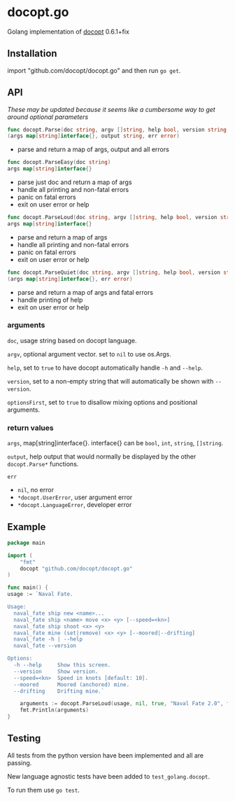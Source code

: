 docopt.go
=========

Golang implementation of [docopt](http://docopt.org/) 0.6.1+fix

## Installation

import "github.com/docopt/docopt.go" and then run `go get`.

## API

*These may be updated because it seems like a cumbersome way to get around optional parameters*

``` go
func docopt.Parse(doc string, argv []string, help bool, version string, optionsFirst bool)
(args map[string]interface{}, output string, err error)
```
- parse and return a map of args, output and all errors

``` go
func docopt.ParseEasy(doc string)
args map[string]interface{}
```
- parse just doc and return a map of args
- handle all printing and non-fatal errors
- panic on fatal errors
- exit on user error or help

``` go
func docopt.ParseLoud(doc string, argv []string, help bool, version string, optionsFirst bool)
args map[string]interface{}
```

- parse and return a map of args
- handle all printing and non-fatal errors
- panic on fatal errors
- exit on user error or help

``` go
func docopt.ParseQuiet(doc string, argv []string, help bool, version string, optionsFirst bool)
(args map[string]interface{}, err error)
```

- parse and return a map of args and fatal errors
- handle printing of help
- exit on user error or help

### arguments

`doc`, usage string based on docopt language.

`argv`, optional argument vector. set to `nil` to use os.Args.

`help`, set to `true` to have docopt automatically handle `-h` and `--help`.

`version`, set to a non-empty string that will automatically be shown with `--version`.

`optionsFirst`, set to `true` to disallow mixing options and positional arguments.

### return values

`args`, map[string]interface{}. interface{} can be `bool`, `int`, `string`, `[]string`.

`output`, help output that would normally be displayed by the other `docopt.Parse*` functions.

`err`

- `nil`, no error
- `*docopt.UserError`, user argument error
- `*docopt.LanguageError`, developer error

## Example

``` go
package main

import (
    "fmt"
    docopt "github.com/docopt/docopt.go"
)

func main() {
usage := `Naval Fate.

Usage:
  naval_fate ship new <name>...
  naval_fate ship <name> move <x> <y> [--speed=<kn>]
  naval_fate ship shoot <x> <y>
  naval_fate mine (set|remove) <x> <y> [--moored|--drifting]
  naval_fate -h | --help
  naval_fate --version

Options:
  -h --help     Show this screen.
  --version     Show version.
  --speed=<kn>  Speed in knots [default: 10].
  --moored      Moored (anchored) mine.
  --drifting    Drifting mine.`

    arguments := docopt.ParseLoud(usage, nil, true, "Naval Fate 2.0", false)
    fmt.Println(arguments)
}
```

## Testing

All tests from the python version have been implemented and all are passing.

New language agnostic tests have been added to `test_golang.docopt`.

To run them use `go test`.
